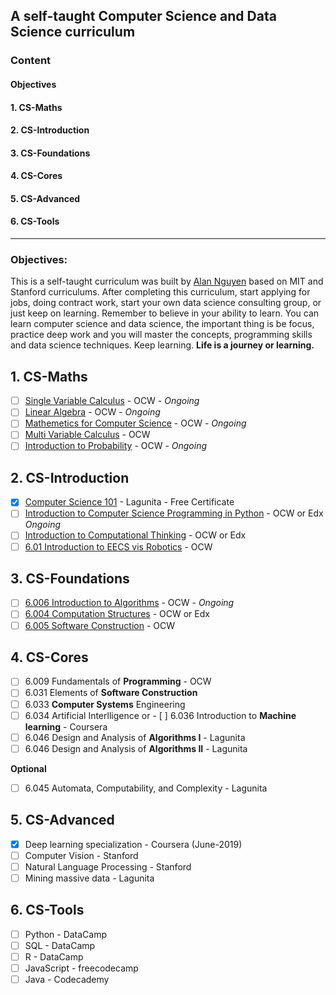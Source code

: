 ## A self-taught Computer Science and Data Science curriculum
### Content
#### Objectives
#### 1. CS-Maths
#### 2. CS-Introduction
#### 3. CS-Foundations
#### 4. CS-Cores
#### 5. CS-Advanced
#### 6. CS-Tools

-----------------------------------------------------------------------------------------------------------------------
### Objectives: 
This is a self-taught curriculum was built by [Alan Nguyen](https://github.com/alan-nguyen) based on MIT and Stanford curriculums. After completing this curriculum, start applying for jobs, doing contract work, start your own data science consulting group, or just keep on learning. Remember to believe in your ability to learn. You can learn computer science and data science, the important thing is be focus, practice deep work and you will master the concepts, programming skills and data science techniques. Keep learning. **Life is a journey or learning.** 

## 1. CS-Maths
- [ ] [Single Variable Calculus](https://ocw.mit.edu/courses/mathematics/18-01sc-single-variable-calculus-fall-2010/) - OCW - _Ongoing_
- [ ] [Linear Algebra](https://ocw.mit.edu/courses/mathematics/18-06sc-linear-algebra-fall-2011/) - OCW - _Ongoing_
- [ ] [Mathemetics for Computer Science](https://ocw.mit.edu/courses/electrical-engineering-and-computer-science/6-042j-mathematics-for-computer-science-spring-2015/) - OCW - _Ongoing_
- [ ] [Multi Variable Calculus](https://ocw.mit.edu/courses/mathematics/18-02sc-multivariable-calculus-fall-2010/) - OCW
- [ ] [Introduction to Probability](https://ocw.mit.edu/resources/res-6-012-introduction-to-probability-spring-2018/index.htm) - OCW - _Ongoing_

## 2. CS-Introduction
- [x] [Computer Science 101](https://lagunita.stanford.edu/courses/Engineering/CS101/Summer2014/course/) - Lagunita - Free Certificate
- [ ] [Introduction to Computer Science Programming in Python](https://courses.edx.org/courses/course-v1:MITx+6.00.1x+2T2019/course/) - OCW or Edx _Ongoing_
- [ ] [Introduction to Computational Thinking](https://courses.edx.org/courses/course-v1:MITx+6.00.2x+1T2019/course/) - OCW or Edx
- [ ] [6.01 Introduction to EECS vis Robotics](https://ocw.mit.edu/courses/electrical-engineering-and-computer-science/6-01sc-introduction-to-electrical-engineering-and-computer-science-i-spring-2011/) - OCW

## 3. CS-Foundations
- [ ] [6.006 Introduction to Algorithms](https://ocw.mit.edu/courses/electrical-engineering-and-computer-science/6-006-introduction-to-algorithms-fall-2011/) - OCW - _Ongoing_
- [ ] [6.004 Computation Structures](https://courses.edx.org/courses/course-v1:MITx+6.004.1x_3+3T2016/course/) - OCW or Edx
- [ ] [6.005 Software Construction](https://ocw.mit.edu/courses/electrical-engineering-and-computer-science/6-005-software-construction-spring-2016/) - OCW

## 4. CS-Cores
- [ ] 6.009 Fundamentals of **Programming** - OCW
- [ ] 6.031 Elements of **Software Construction**
- [ ] 6.033 **Computer Systems** Engineering
- [ ] 6.034 Artificial Interlligence 
or - [ ] 6.036 Introduction to **Machine learning** - Coursera 
- [ ] 6.046 Design and Analysis of **Algorithms I** - Lagunita
- [ ] 6.046 Design and Analysis of **Algorithms II** - Lagunita

**Optional**
- [ ] 6.045 Automata, Computability, and Complexity - Lagunita

## 5. CS-Advanced
- [x] Deep learning specialization - Coursera (June-2019)
- [ ] Computer Vision - Stanford
- [ ] Natural Language Processing - Stanford 
- [ ] Mining massive data - Lagunita

## 6. CS-Tools
- [ ] Python - DataCamp
- [ ] SQL - DataCamp
- [ ] R - DataCamp
- [ ] JavaScript - freecodecamp
- [ ] Java - Codecademy
